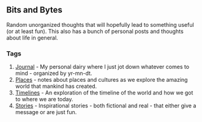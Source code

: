 ## Bits and Bytes

Random unorganized thoughts that will hopefully lead to something useful (or at least fun). This also has a bunch of personal posts and thoughts about life in general.

### Tags
 1. [Journal](SP01/P000.Cover) - My personal dairy where I just jot down whatever comes to mind - organized by yr-mn-dt.
 2. [Places](SP02/P000.Cover) - notes about places and cultures as we explore the amazing world that mankind has created.
 3. [Timelines](SP03/P000.Cover) - An exploration of the timeline of the world and how we got to where we are today.
 4. [Stories](SP04/P000.Cover) - Inspirational stories - both fictional and real - that either give a message or are just fun.
<!--stackedit_data:
eyJoaXN0b3J5IjpbLTQ4MTczMzk3MSwtMTgxOTA4MzE1OV19
-->